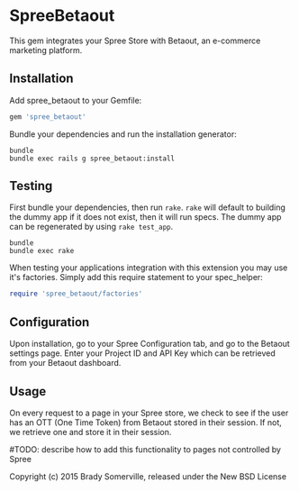 SpreeBetaout
============

This gem integrates your Spree Store with Betaout, an e-commerce marketing
platform.

Installation
------------

Add spree_betaout to your Gemfile:

```ruby
gem 'spree_betaout'
```

Bundle your dependencies and run the installation generator:

```shell
bundle
bundle exec rails g spree_betaout:install
```

Testing
-------

First bundle your dependencies, then run `rake`. `rake` will default to building the dummy app if it does not exist, then it will run specs. The dummy app can be regenerated by using `rake test_app`.

```shell
bundle
bundle exec rake
```

When testing your applications integration with this extension you may use it's factories.
Simply add this require statement to your spec_helper:

```ruby
require 'spree_betaout/factories'
```

Configuration
------------

Upon installation, go to your Spree Configuration tab, and go to the Betaout
settings page. Enter your Project ID and API Key which can be
retrieved from your Betaout dashboard.

Usage
----

On every request to a page in your Spree store, we check to see if the user has
an OTT (One Time Token) from Betaout stored in their session. If not, we
retrieve one and store it in their session.

#TODO: describe how to add this functionality to pages not controlled by Spree

Copyright (c) 2015 Brady Somerville, released under the New BSD License
